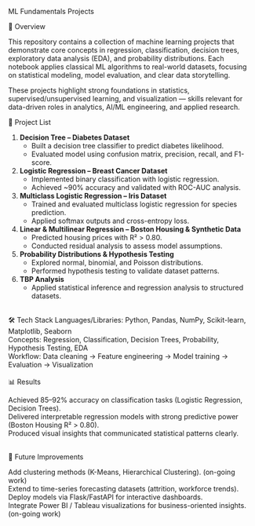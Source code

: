 ML Fundamentals Projects

📌 Overview

This repository contains a collection of machine learning projects that demonstrate core concepts in regression, classification, decision trees, exploratory data analysis (EDA), and probability distributions. Each notebook applies classical ML algorithms to real-world datasets, focusing on statistical modeling, model evaluation, and clear data storytelling.

These projects highlight strong foundations in statistics, supervised/unsupervised learning, and visualization — skills relevant for data-driven roles in analytics, AI/ML engineering, and applied research.

📂 Project List

1. **Decision Tree – Diabetes Dataset**<br />
      - Built a decision tree classifier to predict diabetes likelihood.
      - Evaluated model using confusion matrix, precision, recall, and F1-score.
2. **Logistic Regression – Breast Cancer Dataset**<br />
      - Implemented binary classification with logistic regression.
      - Achieved ~90% accuracy and validated with ROC-AUC analysis.
3. **Multiclass Logistic Regression – Iris Dataset**<br />
      - Trained and evaluated multiclass logistic regression for species prediction.
      - Applied softmax outputs and cross-entropy loss.
4. **Linear & Multilinear Regression – Boston Housing & Synthetic Data**<br />
      - Predicted housing prices with R² > 0.80.
      - Conducted residual analysis to assess model assumptions.
5. **Probability Distributions & Hypothesis Testing**<br />
      - Explored normal, binomial, and Poisson distributions.
      - Performed hypothesis testing to validate dataset patterns.
5. **TBP Analysis**<br />
      - Applied statistical inference and regression analysis to structured datasets.

<br />
🛠 Tech Stack
      Languages/Libraries: Python, Pandas, NumPy, Scikit-learn, Matplotlib, Seaborn <br />
      Concepts: Regression, Classification, Decision Trees, Probability, Hypothesis Testing, EDA  <br />
      Workflow: Data cleaning → Feature engineering → Model training → Evaluation → Visualization <br /> 

<br />
📊 Results

Achieved 85–92% accuracy on classification tasks (Logistic Regression, Decision Trees).<br />
Delivered interpretable regression models with strong predictive power (Boston Housing R² > 0.80).<br />
Produced visual insights that communicated statistical patterns clearly.<br />

<br />
🚀 Future Improvements

Add clustering methods (K-Means, Hierarchical Clustering). (on-going work)<br />
Extend to time-series forecasting datasets (attrition, workforce trends).<br />
Deploy models via Flask/FastAPI for interactive dashboards.<br />
Integrate Power BI / Tableau visualizations for business-oriented insights. (on-going work)<br />

